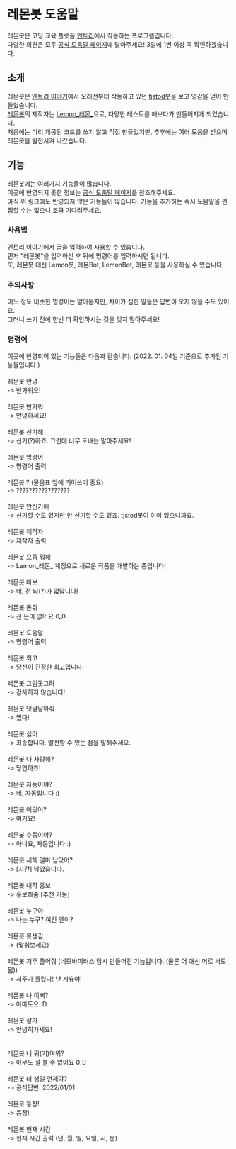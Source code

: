 # 레몬봇 도움말

레몬봇은 코딩 교육 플랫폼 [엔트리](https://playentry.org "엔트리 홈 화면")에서 작동하는 프로그램입니다. <br/>
다양한 의견은 모두 [공식 도움말 페이지](http://naver.me/5IlSP2ce "작품 링크")에 달아주세요! 3일에 1번 이상 꼭 확인하겠습니다.

## 소개

레몬봇은 [엔트리 이야기](https://playentry.org/community/entrystory/list "엔트리 이야기")에서 오래전부터 작동하고 있던 [tjstod봇](http://naver.me/5X9C7i11 "마이페이지")을 보고 영감을 얻어 만들었습니다. <br/>
[레몬봇](http://naver.me/5vMczHKv "마이페이지")의 제작자는 [Lemon_레몬_](http://naver.me/GROIWCuT "마이페이지")으로, 다양한 테스트를 해보다가 만들어지게 되었습니다. <br/>
처음에는 미리 제공된 코드를 쓰지 않고 직접 만들었지만, 추후에는 여러 도움을 받으며 레몬봇을 발전시켜 나갔습니다.

## 기능

레몬봇에는 여러가지 기능들이 많습니다. <br/>
이곳에 반영되지 못한 정보는 [공식 도움말 페이지](http://naver.me/5IlSP2ce "작품 링크")를 참조해주세요. <br/>
아직 위 링크에도 반영되지 않은 기능들이 많습니다. 기능을 추가하는 즉시 도움말을 편집할 수는 없으니 조금 기다려주세요. <br/>

### 사용법

[엔트리 이야기](https://playentry.org/community/entrystory/list "엔트리 이야기")에서 글을 입력하여 사용할 수 있습니다. <br/>
먼저 "레몬봇"을 입력하신 후 뒤에 명령어를 입력하시면 됩니다. <br/>
또, 레몬봇 대신 Lemon봇, 레몬Bot, LemonBot, 래몬봇 등을 사용하실 수 있습니다. <br/>

### 주의사항

어느 정도 비슷한 명령어는 알아듣지만, 차이가 심한 말들은 답변이 오지 않을 수도 있어요. <br/>
그러니 쓰기 전에 한번 더 확인하시는 것을 잊지 말아주세요! <br/>

### 명령어

이곳에 반영되어 있는 기능들은 다음과 같습니다. (2022. 01. 04일 기준으로 추가된 기능들입니다.) <br/>
 <br/>
 레몬봇 안녕  <br/>
 -> 반가워요! <br/>
 <br/>
 레몬봇 반가워 <br/>
 -> 안녕하세요! <br/>
 <br/>
 레몬봇 신기해 <br/>
 -> 신기(?)하죠. 그런데 너무 도배는 말아주세요! <br/>
 <br/>
 레몬봇 명령어 <br/>
 -> 명령어 출력 <br/>
 <br/>
 레몬봇 ? (물음표 앞에 띄어쓰기 중요) <br/>
 -> ????????????????? <br/>
 <br/>
 레몬봇 안신기해 <br/>
 -> 신기할 수도 있지만 안 신기할 수도 있죠. tjstod봇이 이미 있으니까요. <br/>
 <br/>
 레몬봇 제작자 <br/>
 -> 제작자 출력 <br/>
 <br/>
 레몬봇 요즘 뭐해 <br/>
 -> Lemon_레몬_ 계정으로 새로운 작품을 개발하는 중입니다! <br/>
 <br/>
 레몬봇 바보 <br/>
 -> 네, 전 뇌(?)가 없답니다! <br/>
 <br/>
 레몬봇 돈줘 <br/>
 -> 전 돈이 없어요 0_0 <br/>
 <br/>
 레몬봇 도움말 <br/>
 -> 명령어 출력 <br/>
 <br/>
레몬봇 최고 <br/>
 -> 당신이 진정한 최고입니다. <br/>
 <br/>
레몬봇 그림못그려 <br/>
 -> 감사하지 않습니다! <br/>
 <br/>
레몬봇 댓글달아줘 <br/>
 -> 옜다! <br/>
 <br/>
레몬봇 싫어 <br/>
 -> 죄송합니다. 발전할 수 있는 점을 말해주세요. <br/>
 <br/>
레몬봇 나 사랑해? <br/>
 -> 당연하죠! <br/>
 <br/>
레몬봇 자동이야? <br/>
 -> 네, 자동입니다 :) <br/>
 <br/>
레몬봇 어딨어? <br/>
 -> 여기요! <br/>
 <br/>
레몬봇 수동이야? <br/>
 -> 아니요, 자동입니다 :) <br/>
 <br/>
레몬봇 새해 얼마 남았어? <br/>
 -> [시간] 남았습니다. <br/>
 <br/>
레몬봇 내작 홍보 <br/>
 -> 홍보해줌 [추천 기능] <br/>
 <br/>
레몬봇 누구야 <br/>
 -> 나는 누구? 여긴 엔이? <br/>
 <br/>
레몬봇 못생김 <br/>
 -> (맞춰보세요) <br/>
 <br/>
레몬봇 저주 풀어줘 (네모바미러스 담시 만들머진 기늠밉니다. (물론 어 대신 머로 써도 됨)) <br/>
 -> 저주가 풀렸다! 난 자유야! <br/>
 <br/>
레몬봇 나 이뻐? <br/>
-> 아마도요 :D <br/>
 <br/>
레몬봇 잘가 <br/>
 -> 안녕히가세요! <br/> <br/>
 <br/>
레몬봇 너 귀(기)여워? <br/>
 -> 아무도 절 볼 수 없어요 0_0 <br/>
 <br/>
레몬봇 너 생일 언제야? <br/>
 -> 공식답변: 2022/01/01 <br/>
 <br/>
레몬봇 등장! <br/>
 -> 등장! <br/>
 <br/>
레몬봇 현재 시간 <br/>
 -> 현재 시간 출력 (년, 월, 일, 요일, 시, 분) <br/>






